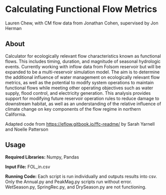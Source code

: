 # Calculating Functional Flow Metrics

Lauren Chew, with CM flow data from Jonathan Cohen, supervised by Jon Herman

## About
Calculator for ecologically relevant flow characteristics known as functional flows. This includes timing, duration, and magnitude of seasonal hydrologic events. Currently working with inflow data from Folsom reservoir but will be expanded to be  a multi-reservoir simulation model. The aim is to determine the additional influence of water management on ecologically relevant flow metrics, as well as the potential to modify system operations to maintain functional flows while meeting other operating objectives such as water supply, flood control, and electricity generation. This analysis provides support for modifying future reservoir operation rules to reduce damage to downstream habitat, as well as an understanding of the relative influence of climate change on key components of the flow regime in northern California.

Adapted code from https://eflow.gitbook.io/ffc-readme/ by Sarah Yarnell and Noelle Patterson

## Usage

**Required Libraries:** Numpy, Pandas

**Input File:** FOL_in.csv

**Running Code:** Each script is run individually and outputs results into csv. Only the Annual.py and PeakMag.py scripts run without error. WetSeason.py, SpringRec.py, and DrySeason.py are not functioning.
